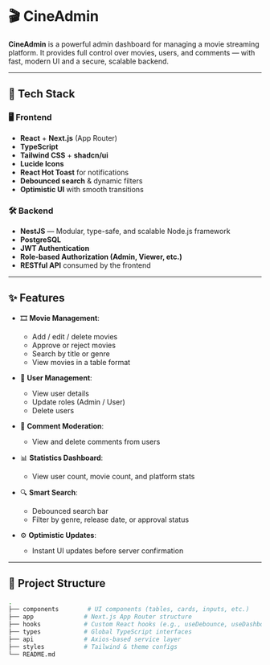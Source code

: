 # 🎬 CineAdmin

**CineAdmin** is a powerful admin dashboard for managing a movie streaming platform. It provides full control over movies, users, and comments — with fast, modern UI and a secure, scalable backend.

---

## 🔧 Tech Stack

### 🖥️ Frontend
- **React** + **Next.js** (App Router)
- **TypeScript**
- **Tailwind CSS** + **shadcn/ui**
- **Lucide Icons**
- **React Hot Toast** for notifications
- **Debounced search** & dynamic filters
- **Optimistic UI** with smooth transitions

### 🛠️ Backend
- **NestJS** — Modular, type-safe, and scalable Node.js framework
- **PostgreSQL**
- **JWT Authentication**
- **Role-based Authorization (Admin, Viewer, etc.)**
- **RESTful API** consumed by the frontend

---

## ✨ Features

- 🎞️ **Movie Management**: 
  - Add / edit / delete movies
  - Approve or reject movies
  - Search by title or genre
  - View movies in a table format

- 👥 **User Management**:
  - View user details
  - Update roles (Admin / User)
  - Delete users

- 💬 **Comment Moderation**:
  - View and delete comments from users

- 📊 **Statistics Dashboard**:
  - View user count, movie count, and platform stats

- 🔍 **Smart Search**:
  - Debounced search bar
  - Filter by genre, release date, or approval status

- ⚙️ **Optimistic Updates**:
  - Instant UI updates before server confirmation

---

## 📁 Project Structure

```bash
.
├── components        # UI components (tables, cards, inputs, etc.)
├── app              # Next.js App Router structure
├── hooks            # Custom React hooks (e.g., useDebounce, useDashboard)
├── types            # Global TypeScript interfaces
├── api              # Axios-based service layer
├── styles           # Tailwind & theme configs
└── README.md
